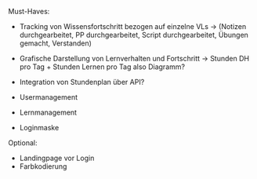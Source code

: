 Must-Haves:
- Tracking von Wissensfortschritt bezogen auf einzelne VLs
-> (Notizen durchgearbeitet, PP durchgearbeitet, Script durchgearbeitet, Übungen gemacht, Verstanden)

- Grafische Darstellung von Lernverhalten und Fortschritt
-> Stunden DH pro Tag + Stunden Lernen pro Tag also Diagramm?

- Integration von Stundenplan über API?
- Usermanagement 
- Lernmanagement
- Loginmaske

Optional:
- Landingpage vor Login
- Farbkodierung